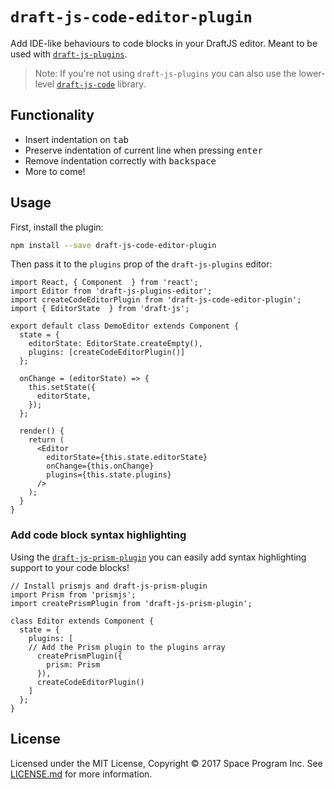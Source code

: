 # `draft-js-code-editor-plugin`

Add IDE-like behaviours to code blocks in your DraftJS editor. Meant to be used with [`draft-js-plugins`](https://github.com/draft-js-plugins/draft-js-plugins).

> Note: If you're not using `draft-js-plugins` you can also use the lower-level [`draft-js-code`](https://github.com/SamyPesse/draft-js-code) library. 

## Functionality

- Insert indentation on <kbd>tab</kbd>
- Preserve indentation of current line when pressing <kbd>enter</kbd>
- Remove indentation correctly with <kbd>backspace</kbd>
- More to come!

## Usage

First, install the plugin:

```sh
npm install --save draft-js-code-editor-plugin
```

Then pass it to the `plugins` prop of the `draft-js-plugins` editor:

```JS
import React, { Component  } from 'react';
import Editor from 'draft-js-plugins-editor';
import createCodeEditorPlugin from 'draft-js-code-editor-plugin';
import { EditorState  } from 'draft-js';

export default class DemoEditor extends Component {
  state = {
    editorState: EditorState.createEmpty(),
    plugins: [createCodeEditorPlugin()]      
  };

  onChange = (editorState) => {
    this.setState({
      editorState,          
    });
  };

  render() {
    return (
      <Editor
        editorState={this.state.editorState}
        onChange={this.onChange}
        plugins={this.state.plugins}
      />
    );  
  }
}
```

### Add code block syntax highlighting

Using the [`draft-js-prism-plugin`](https://github.com/withspectrum/draft-js-prism-plugin) you can easily add syntax highlighting support to your code blocks!

```JS
// Install prismjs and draft-js-prism-plugin
import Prism from 'prismjs';
import createPrismPlugin from 'draft-js-prism-plugin';

class Editor extends Component {
  state = {
    plugins: [
    // Add the Prism plugin to the plugins array 
      createPrismPlugin({
        prism: Prism
      }),
      createCodeEditorPlugin()
    ]
  };
}
```

## License

Licensed under the MIT License, Copyright ©️ 2017 Space Program Inc. See [LICENSE.md](LICENSE.md) for more information.
